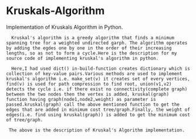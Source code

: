 # Kruskals-Algorithm
Implementation of Kruskals Algorithm in Python.
      
      Kruskal's algorithm is a greedy algorithm that finds a minimum spanning tree for a weighted undirected garph. The algorithm operates by adding the egdes one by one in the order of their increasing lengths, so as not to form a cycle.Here is the description for my source code of implementing kruskal's algorithm in python.
      
      Here,I had used dict() in-build-function creates dictionary which is collection of key-value pairs.Various methods are used to implement kruskal's algorithm i.e. make_set(v) it creates set of every vertices, find(v) is used for path compression to find root, union(v1,v2) detects the cycle i.e. if there exist no connectivity(complete graph) between the two nodes then the vertex is added, kruskal(graph) function having graph(node1,node2,weight) as parameter is passed.kruskal(graph) call the above mentioned function to get the edges that are added in minimum cost tree/graph.Finally, the weight of edges(i.e. find using kruskal(graph)) is added to get the minimum cost of tree/graph.
      
     The above is the description of Kruskal's Algorithm implementation.
      
